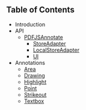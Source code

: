 ## Table of Contents

- Introduction
- API
  - [PDFJSAnnotate](https://github.com/marcoguido/pdf-annotate.js/blob/master/docs/api/PDFJSAnnotate.md)
    - [StoreAdapter](https://github.com/marcoguido/pdf-annotate.js/blob/master/docs/api/StoreAdapter.md)
    - [LocalStoreAdapter](https://github.com/marcoguido/pdf-annotate.js/blob/master/docs/api/LocalStoreAdapter.md)
    - [UI](https://github.com/marcoguido/pdf-annotate.js/blob/master/docs/api/UI.md)
- Annotations
  - [Area](https://github.com/marcoguido/pdf-annotate.js/blob/master/docs/annotations/Area.md)
  - [Drawing](https://github.com/marcoguido/pdf-annotate.js/blob/master/docs/annotations/Drawing.md)
  - [Highlight](https://github.com/marcoguido/pdf-annotate.js/blob/master/docs/annotations/Highlight.md)
  - [Point](https://github.com/marcoguido/pdf-annotate.js/blob/master/docs/annotations/Point.md)
  - [Strikeout](https://github.com/marcoguido/pdf-annotate.js/blob/master/docs/annotations/Strikeout.md)
  - [Textbox](https://github.com/marcoguido/pdf-annotate.js/blob/master/docs/annotations/Textbox.md)
